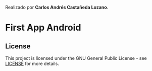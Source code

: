Realizado por **Carlos Andrés Castañeda Lozano**.

# First App Android

## License
This project is licensed under the GNU General Public License - see [LICENSE](LICENSE) for more details.
